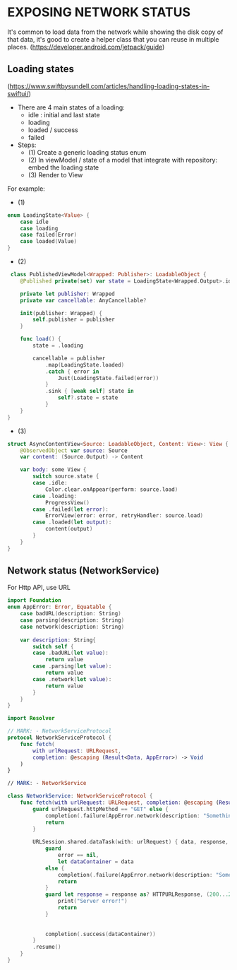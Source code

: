 # EXPOSING NETWORK STATUS
It's common to load data from the network while showing the disk copy of that data, it's good to create a helper class that you can reuse in multiple places. (https://developer.android.com/jetpack/guide)



## Loading states
(https://www.swiftbysundell.com/articles/handling-loading-states-in-swiftui/)
- There are 4 main states of a loading:
  * idle : initial and last state
  * loading
  * loaded / success
  * failed
- Steps:
  * (1) Create a generic loading status enum
  * (2) In viewModel / state of a model that integrate with repository: embed the loading state
  * (3) Render to View
  
For example: 
- (1)
``` swift
enum LoadingState<Value> {
    case idle
    case loading
    case failed(Error)
    case loaded(Value)
}
```

- (2)
```swift
 class PublishedViewModel<Wrapped: Publisher>: LoadableObject {
    @Published private(set) var state = LoadingState<Wrapped.Output>.idle

    private let publisher: Wrapped
    private var cancellable: AnyCancellable?

    init(publisher: Wrapped) {
        self.publisher = publisher
    }

    func load() {
        state = .loading

        cancellable = publisher
            .map(LoadingState.loaded)
            .catch { error in
                Just(LoadingState.failed(error))
            }
            .sink { [weak self] state in
                self?.state = state
            }
    }
}
```

- (3)
```swift
struct AsyncContentView<Source: LoadableObject, Content: View>: View {
    @ObservedObject var source: Source
    var content: (Source.Output) -> Content

    var body: some View {
        switch source.state {
        case .idle:
            Color.clear.onAppear(perform: source.load)
        case .loading:
            ProgressView()
        case .failed(let error):
            ErrorView(error: error, retryHandler: source.load)
        case .loaded(let output):
            content(output)
        }
    }
}
```

## Network status (NetworkService)
For Http API, use URL
```swift
import Foundation
enum AppError: Error, Equatable {
    case badURL(description: String)
    case parsing(description: String)
    case network(description: String)
    
    var description: String{
        switch self {
        case .badURL(let value):
            return value
        case .parsing(let value):
            return value
        case .network(let value):
            return value
        }
    }
}

```
  
```swift 
import Resolver

// MARK: - NetworkServiceProtocol
protocol NetworkServiceProtocol {
    func fetch(
        with urlRequest: URLRequest,
        completion: @escaping (Result<Data, AppError>) -> Void
    )
}

// MARK: - NetworkService

class NetworkService: NetworkServiceProtocol {
    func fetch(with urlRequest: URLRequest, completion: @escaping (Result<Data, AppError>) -> Void) {
        guard urlRequest.httpMethod == "GET" else {
            completion(.failure(AppError.network(description: "Something went wrong! Please try again later.")))
            return
        }
        
        URLSession.shared.dataTask(with: urlRequest) { data, response, error in
            guard
                error == nil,
                let dataContainer = data
            else {
                completion(.failure(AppError.network(description: "Something went wrong! Please try again later.")))
                return
            }
            guard let response = response as? HTTPURLResponse, (200...299).contains(response.statusCode) else {
                print("Server error!")
                return
            }
            
            
            completion(.success(dataContainer))
        }
        .resume()
    }
}
```
